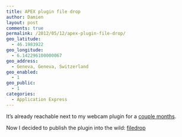 ```yaml
---
title: APEX plugin file drop
author: Damien
layout: post
comments: true
permalink: /2012/05/12/apex-plugin-file-drop/
geo_latitude:
  - 46.1983922
geo_longitude:
  - 6.142296100000067
geo_address:
  - Geneva, Geneva, Switzerland
geo_enabled:
  - 1
geo_public:
  - 1
categories:
  - Application Express
---
```

It&#8217;s already reachable next to my webcam plugin for a [couple months][1].

Now I decided to publish the plugin into the wild: [filedrop][2]

 [1]: http://apex.oracle.com/pls/apex/f?p=53775:2:0::NO
 [2]: http://damien.antipa.at/wp-content/uploads/2012/05/filedrop.zip